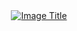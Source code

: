 <div align="center">
  <a href="https://s4ddo.github.io">
    <img src="https://github.com/user-attachments/assets/99ee4b35-68b4-4ead-ade6-a534ad5a92c1" alt="Image Title">
  </a>
</div>

<!--
**s4ddo/s4ddo** is a ✨ _special_ ✨ repository because its `README.md` (this file) appears on your GitHub profile.

Here are some ideas to get you started:![ezgif com-optimize](https://github.com/user-attachments/assets/99ee4b35-68b4-4ead-ade6-a534ad5a92c1)


- 🔭 I’m currently working on ...
- 🌱 I’m currently learning ...
- 👯 I’m looking to collaborate on ...
- 🤔 I’m looking for help with ...
- 💬 Ask me about ...
- 📫 How to reach me: ...
- 😄 Pronouns: ...
- ⚡ Fun fact: ...
-->
